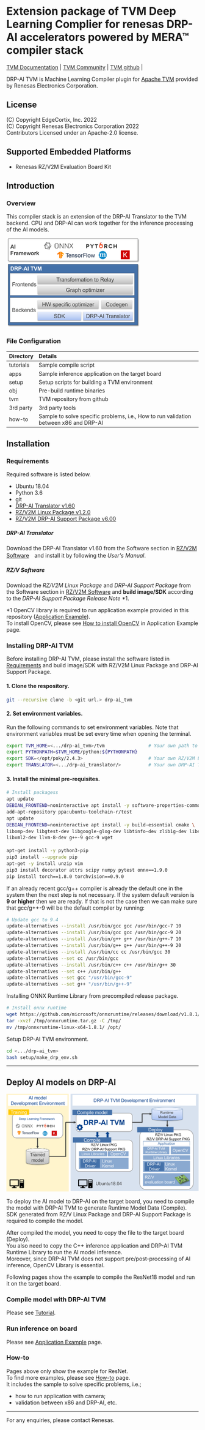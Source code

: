 # Extension package of TVM Deep Learning Complier for renesas DRP-AI accelerators powered by MERA&trade; compiler stack   

[TVM Documentation](https://tvm.apache.org/docs) |
[TVM Community](https://tvm.apache.org/community) |
[TVM github](https://github.com/apache/tvm) |


DRP-AI TVM is Machine Learning Compiler plugin for [Apache TVM](https://github.com/apache/tvm/) provided by Renesas Electronics Corporation.

## License
(C) Copyright EdgeCortix, Inc. 2022   
(C) Copyright Renesas Electronics Corporation 2022   
Contributors Licensed under an Apache-2.0 license.   

## Supported Embedded Platforms
- Renesas RZ/V2M Evaluation Board Kit

## Introduction
### Overview   
This compiler stack is an extension of the DRP-AI Translator to the TVM backend. CPU and DRP-AI can work together for the inference processing of the AI models.  

<img src=./img/tool_stack.png width=350>   


### File Configuration
| Directory | Details |
|:---|:---|
|tutorials |Sample compile script|
|apps |Sample inference application on the target board|
|setup | Setup scripts for building a TVM environment |
|obj |Pre-build runtime binaries|
|tvm | TVM repository from github |
|3rd party | 3rd party tools |   
|how-to |Sample to solve specific problems, i.e., How to run validation between x86 and DRP-AI|


## Installation
### Requirements
Required software is listed below.  

- Ubuntu 18.04  
- Python 3.6  
- git
- [DRP-AI Translator v1.60](#drp-ai-translator)  
- [RZ/V2M Linux Package v1.2.0](#rzv-software)  
- [RZ/V2M DRP-AI Support Package v6.00](#rzv-software)

##### DRP-AI Translator
Download the DRP-AI Translator v1.60 from the Software section in [RZ/V2M Software](https://www.renesas.com/rzv2m)　and install it by following the *User's Manual*.   

##### RZ/V Software
Download the *RZ/V2M Linux Package* and *DRP-AI Support Package* from the Software section in [RZ/V2M Software](https://www.renesas.com/rzv2m) and **build image/SDK** according to the *DRP-AI Support Package Release Note* *1.  

*1 OpenCV library is required to run application example provided in this repository ([Application Example](./apps)).  
To install OpenCV, please see [How to install OpenCV](./apps#how-to-install-opencv-to-linux-package) in Application Example page.  

### Installing DRP-AI TVM  
Before installing DRP-AI TVM, please install the software listed in [Requirements](#requirements) and build image/SDK with RZ/V2M Linux Package and DRP-AI Support Package.  

#### 1. Clone the respository.   
```sh
git --recursive clone -b <git url.> drp-ai_tvm
```

#### 2. Set environment variables.  
Run the following commands to set environment variables.
Note that environment variables must be set every time when opening the terminal.
```sh
export TVM_HOME=<.../drp-ai_tvm>/tvm                # Your own path to the cloned repository.
export PYTHONPATH=$TVM_HOME/python:${PYTHONPATH}
export SDK=</opt/poky/2.4.3>                        # Your own RZ/V2M Linux SDK path.
export TRANSLATOR=<.../drp-ai_translator/>          # Your own DRP-AI Translator path.
```
#### 3. Install the minimal pre-requisites.   
```sh
# Install packagess
apt update
DEBIAN_FRONTEND=noninteractive apt install -y software-properties-common
add-apt-repository ppa:ubuntu-toolchain-r/test
apt update
DEBIAN_FRONTEND=noninteractive apt install -y build-essential cmake \
libomp-dev libgtest-dev libgoogle-glog-dev libtinfo-dev zlib1g-dev libedit-dev \
libxml2-dev llvm-8-dev g++-9 gcc-9 wget

apt-get install -y python3-pip
pip3 install --upgrade pip
apt-get -y install unzip vim
pip3 install decorator attrs scipy numpy pytest onnx==1.9.0
pip install torch==1.8.0 torchvision==0.9.0
```
If an already recent gcc/g++ compiler is already the default one in the system then the next step is not necessary. If the system default version is **9 or higher** then we are ready. If that is not the case then we can make sure that gcc/g++-9 will be the default compiler by running:
```sh
# Update gcc to 9.4
update-alternatives --install /usr/bin/gcc gcc /usr/bin/gcc-7 10
update-alternatives --install /usr/bin/gcc gcc /usr/bin/gcc-9 20
update-alternatives --install /usr/bin/g++ g++ /usr/bin/g++-7 10
update-alternatives --install /usr/bin/g++ g++ /usr/bin/g++-9 20
update-alternatives --install /usr/bin/cc cc /usr/bin/gcc 30
update-alternatives --set cc /usr/bin/gcc
update-alternatives --install /usr/bin/c++ c++ /usr/bin/g++ 30
update-alternatives --set c++ /usr/bin/g++
update-alternatives --set gcc "/usr/bin/gcc-9"
update-alternatives --set g++ "/usr/bin/g++-9"
```
Installing ONNX Runtime Library from precompiled release package.
```sh
# Install onnx runtime
wget https://github.com/microsoft/onnxruntime/releases/download/v1.8.1/onnxruntime-linux-x64-1.8.1.tgz -O /tmp/onnxruntime.tar.gz
tar -xvzf /tmp/onnxruntime.tar.gz -C /tmp/
mv /tmp/onnxruntime-linux-x64-1.8.1/ /opt/
```
Setup DRP-AI TVM environment.
```sh
cd <.../drp-ai_tvm>
bash setup/make_drp_env.sh
```

----   

## Deploy AI models on DRP-AI
![drawing](./img/deploy_flow.png)  

To deploy the AI model to DRP-AI on the target board, you need to compile the model with DRP-AI TVM to generate Runtime Model Data (Compile).  
SDK generated from RZ/V Linux Package and DRP-AI Support Package is required to compile the model.  

After compiled the model, you need to copy the file to the target board (Deploy).  
You also need to copy the C++ inference application and DRP-AI TVM Runtime Library to run the AI model inference.  
Moreover, since DRP-AI TVM does not support pre/post-processing of AI inference, OpenCV Library is essential.  

Following pages show the example to compile the ResNet18 model and run it on the target board.  

### Compile model with DRP-AI TVM
Please see [Tutorial](./tutorials).  

### Run inference on board
Please see [Application Example](./apps) page.  

### How-to
Pages above only show the example for ResNet.  
To find more examples, please see [How-to](./how-to) page.  
It includes the sample to solve specific problems, i.e.;  
- how to run application with camera;  
- validation between x86 and DRP-AI, etc.  

----
For any enquiries, please contact Renesas.  
